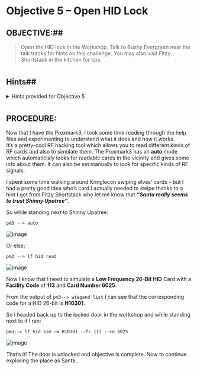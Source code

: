 # Objective 5 – Open HID Lock #

## OBJECTIVE:##
>Open the HID lock in the Workshop. Talk to Bushy Evergreen near the talk tracks for hints on this challenge. You may also visit Fitzy Shortstack in the kitchen for tips.
#  

## Hints##
<details>
  <summary>Hints provided for Objective 5</summary>
 
>-  **BUSHY EVERGREEN:** The Proxmark is a multi-function RFID device, capable of capturing and replaying RFID events.
>-  **BUSHY EVERGREEN:** Larry Pesce knows a thing or two about [HID attacks](https://www.youtube.com/watch?v=647U85Phxgo). He's the author of a course on wireless hacking!
>-	 **BUSHY EVERGREEN:** There's a [short list of essential Proxmark commands](https://gist.github.com/joswr1ght/efdb669d2f3feb018a22650ddc01f5f2) also available.
>-	 **BUSHY EVERGREEN:** You can also use a Proxmark to impersonate a badge to unlock a door, if the badge you impersonate has access. ``lf hid sim -r 2006......``
>-	 **BUSHY EVERGREEN:** You can use a Proxmark to capture the facility code and ID value of HID ProxCard badge by running `lf hid read` when you are close enough to someone with a badge.
</details>

#  
## PROCEDURE: ##
Now that I have the Proxmark3, I took some time reading through the help files and experimenting to understand what it does and how it works.  
It’s a pretty-cool RF hacking tool which allows you to read different kinds of RF cards and also to simulate them. The Proxmark3 has an **auto** mode which automaticlaly looks for readable cards in the vicinity and gives some info about them.  It can also be set manually to look for specific kinds of RF signals.

I spent some time walking around Kringlecon swiping elves’ cards – but I had a pretty good idea who’s card I actually needed to swipe thanks to a hint I got from Fitzy Shortstack who let me know that ***“Santa really seems to trust Shinny Upatree”***.

So while standing next to Shinny Upatree:
```
pm3 --> auto
```
![image](https://github.com/beta-j/SANS-Holiday-Hack-Challenge-2020/assets/60655500/7b835e90-176b-4396-93c0-daf8c50cb120)

Or else; 
```
pm3 --> lf hid read
```
![image](https://github.com/beta-j/SANS-Holiday-Hack-Challenge-2020/assets/60655500/9f4e772c-69d2-479e-bc08-67aba5f02b47)

Now I know that I need to simulate a **Low Frequency 26-Bit HID** Card with a **Facility Code** of **113** and **Card Number 6025**.

From the output of ``pm3--> wiegand list`` I can see that the corresponding code for a HID 26-bit is **H10301**.

So I headed back up to the locked door in the workshop and while standing next to it I ran:
```
pm3--> lf hid sim –w H10301 --fc 113 --cn 6025
```
![image](https://github.com/beta-j/SANS-Holiday-Hack-Challenge-2020/assets/60655500/32c2f7fb-8a90-498d-990c-b55960b65c72)

That’s it!  The door is unlocked and objective is complete.  Now to continue exploring the place as Santa...
